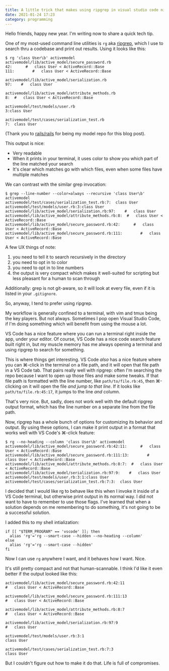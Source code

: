 ```yaml
---
title: A little trick that makes using ripgrep in visual studio code nicer
date: 2021-01-24 17:23
category: programming
---
```


Hello friends, happy new year.
I'm writing now to share a quick tech tip.

One of my most-used command line utilities is `rg` aka [ripgrep], which I use to search thru a codebase and print out results.
Using it looks like this:

[ripgrep]: https://github.com/BurntSushi/ripgrep/

```
$ rg 'class User\b' activemodel
activemodel/lib/active_model/secure_password.rb
42:      #   class User < ActiveRecord::Base
111:        #   class User < ActiveRecord::Base

activemodel/lib/active_model/serialization.rb
97:    #   class User

activemodel/lib/active_model/attribute_methods.rb
8:  #   class User < ActiveRecord::Base

activemodel/test/models/user.rb
3:class User

activemodel/test/cases/serialization_test.rb
7:  class User
```

(Thank you to [rails/rails] for being my model repo for this blog post).

[rails/rails]: https://github.com/rails/rails

This output is nice:

* Very readable
* When it prints in your terminal, it uses color to show you which part of the line matched your search
* It's clear which matches go with which files, even when some files have multiple matches

We can contrast with the similar grep invocation:

```
$ grep --line-number --color=always --recursive 'class User\b' activemodel
activemodel/test/cases/serialization_test.rb:7:  class User
activemodel/test/models/user.rb:3:class User
activemodel/lib/active_model/serialization.rb:97:    #   class User
activemodel/lib/active_model/attribute_methods.rb:8:  #   class User < ActiveRecord::Base
activemodel/lib/active_model/secure_password.rb:42:      #   class User < ActiveRecord::Base
activemodel/lib/active_model/secure_password.rb:111:        #   class User < ActiveRecord::Base
```

A few UX things of note:

1. you need to tell it to search recursively in the directory
2. you need to opt in to color
3. you need to opt in to line numbers
4. the output is very compact which makes it well-suited for scripting but less pleasant for a human to scan through

Additionally: grep is not git-aware, so it will look at every file, even if it is listed in your `.gitignore`.

So, anyway, I tend to prefer using ripgrep.

My workflow is generally confined to a terminal, with vim and tmux being the key players.
But not always.
Sometimes I pop open Visual Studio Code, if I'm doing something which will benefit from using the mouse a lot.

VS Code has a nice feature where you can run a terminal right inside the app, under your editor.
Of course, VS Code has a nice code search feature built right in, but my muscle memory has me always opening a terminal and using ripgrep to search for something.

This is where things get interesting.
VS Code _also_ has a nice feature where you can ⌘-click in the terminal on a file path, and it will open that file path in a VS Code tab.
That pairs really well with ripgrep: often I'm searching the repo because I want to open up those files and make some tweaks.
If that file path is formatted with the line number, like `path/to/file.rb:45`, then ⌘-clicking on it will open the file _and jump to that line_.
If it looks like `path/to/file.rb:45:17`, it jumps to the line _and_ column.

That's very nice.
But, sadly, does not work well with the default ripgrep output format, which has the line number on a separate line from the file path.

Now, ripgrep has a whole bunch of options for customizing its behavior and output.
By using these options, I can make it print output in a format that works well with VS Code's ⌘-click feature:

```
$ rg --no-heading --column 'class User\b' activemodel
activemodel/lib/active_model/secure_password.rb:42:11:      #   class User < ActiveRecord::Base
activemodel/lib/active_model/secure_password.rb:111:13:        #   class User < ActiveRecord::Base
activemodel/lib/active_model/attribute_methods.rb:8:7:  #   class User < ActiveRecord::Base
activemodel/lib/active_model/serialization.rb:97:9:    #   class User
activemodel/test/models/user.rb:3:1:class User
activemodel/test/cases/serialization_test.rb:7:3:  class User
```

I decided that I would like rg to behave like this when I invoke it inside of a VS Code terminal, but otherwise print output in its normal way.
I did not want to have to remember to use those flags.
I've learned that when a solution depends on me remembering to do something, it's not going to be a successful solution.

I added this to my shell intialization:

```shell
if [[ "$TERM_PROGRAM" == 'vscode' ]]; then
  alias 'rg'='rg --smart-case --hidden --no-heading --column'
else
  alias 'rg'='rg --smart-case --hidden'
fi
```

Now I can use `rg` anywhere I want, and it behaves how I want.
Nice.

It's still pretty compact and not that human-scannable.
I think I'd like it even better if the output looked like this:

```
activemodel/lib/active_model/secure_password.rb:42:11
#   class User < ActiveRecord::Base

activemodel/lib/active_model/secure_password.rb:111:13
#   class User < ActiveRecord::Base

activemodel/lib/active_model/attribute_methods.rb:8:7
#   class User < ActiveRecord::Base

activemodel/lib/active_model/serialization.rb:97:9
#   class User

activemodel/test/models/user.rb:3:1
class User

activemodel/test/cases/serialization_test.rb:7:3
class User
```

But I couldn't figure out how to make it do that.
Life is full of compromises.
